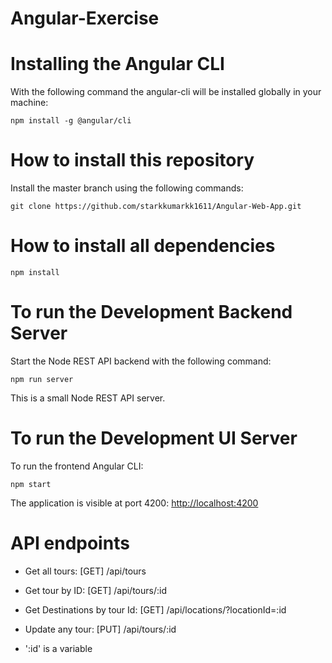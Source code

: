 # Angular-Exercise

# Installing the Angular CLI

With the following command the angular-cli will be installed globally in your machine:

    npm install -g @angular/cli 

# How to install this repository

Install the master branch using the following commands:

    git clone https://github.com/starkkumarkk1611/Angular-Web-App.git
    
# How to install all dependencies

    npm install 
    
# To run the Development Backend Server

 Start the Node REST API backend with the following command:

    npm run server

This is a small Node REST API server.

# To run the Development UI Server

To run the frontend Angular CLI:

    npm start 

The application is visible at port 4200: [http://localhost:4200](http://localhost:4200)

# API endpoints

  * Get all tours: [GET] /api/tours 
  * Get tour by ID: [GET] /api/tours/:id
  * Get Destinations by tour Id: [GET] /api/locations/?locationId=:id
  * Update any tour: [PUT] /api/tours/:id
  
  * ':id' is a variable
